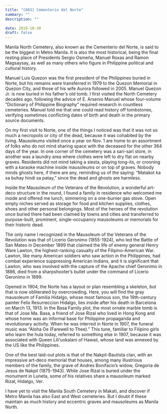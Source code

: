 ```yaml
---
title: "[803] Cementerio del Norte"
summary: ""
description: ""

date: 2019-10-30
draft: false
---
```


Manila North Cemetery, also known as the Cementerio del Norte, is said to be the biggest in Metro Manila. It is also the most historical, being the final resting place of Presidents Sergio Osmeña, Manuel Roxas and Ramon Magsaysay, as well as many others who figure in Philippine political and cultural history.

Manuel Luis Quezon was the first president of the Philippines buried in Norte, but his remains were transferred in 1979 to the Quezon Memorial in Quezon City, and those of his wife Aurora followed in 2005. Manuel Quezon Jr. is now buried in his father’s old tomb. I first visited the North Cemetery decades ago, following the advice of E. Arsenio Manuel whose four-volume “Dictionary of Philippine Biography” required research in countless cemeteries. Manuel told me that one could read history off tombstones, verifying sometimes conflicting dates of birth and death in the primary source documents.

On my first visit to Norte, one of the things I noticed was that it was not so much a necropolis or city of the dead, because it was cohabited by the living. Mausoleums visited once a year on Nov. 1 are home to an assortment of folks who do not mind sharing space with the deceased for the other 364 days of the year. In one corner of the cemetery was a sari-sari store, in another was a laundry area where clothes were left to dry flat on nearby graves. Residents did not mind taking a siesta, playing tong-its, or crooning with a karaoke machine inside mausoleums or on top of graves. Nobody minds ghosts here, if there are any, reminding us of the saying: “Matakot ka sa buhay hindi sa patay,” since the dead and ghosts are harmless.

Inside the Mausoleum of the Veterans of the Revolution, a wonderful art-deco structure in the round, I found a family in residence who welcomed me inside and offered me lunch, simmering on a one-burner gas stove. Open empty niches served as storage for food and kitchen supplies, clothes, shoes and other personal belongings. Most of the heroes of the revolution once buried there had been claimed by towns and cities and transferred to purpose-built, prominent, single-occupancy mausoleums or memorials for their historic dead.

The only name I recognized in the Mausoleum of the Veterans of the Revolution was that of Licerio Geronimo (1855-1924), who led the Battle of San Mateo in December 1899 that claimed the life of enemy general Henry Ware Lawton, the highest-ranking casualty of the Filipino-American War. Lawton, like many American soldiers who saw action in the Philippines, had combat experience suppressing American Indians, and it is significant that Lawton, who was involved with the capture of the Apache chief Geronimo in 1886, died from a sharpshooter’s bullet under the command of Licerio Geronimo in 1899.

Opened in 1904, the Norte has a layout or plan resembling a skeleton, but that is now obliterated by overcrowding. Here, you will find the gray mausoleum of Familia Hidalgo, whose most famous son, the 19th-century painter Felix Resurreccion Hidalgo, lies inside after his death in Barcelona on March 13, 1913. In the Basa Family plot, the most ornate marble tomb is that of Jose Ma. Basa, a friend of Jose Rizal who lived in Hong Kong and whose home was an informal base for Philippine propaganda and revolutionary activity. When he was interred in Norte in 1907, the funeral music was “Aloha Oe (Farewell to Thee).” This tune, familiar to Filipino girls who learn the hula today, referred to something else in 1907, because it was associated with Queen Lili’uokalani of Hawaii, whose land was annexed by the US like the Philippines.

One of the best laid-out plots is that of the Nakpil-Bautista clan, with an impressive art-deco memorial that houses, among many illustrious members of the family, the grave of Andres Bonifacio’s widow, Gregoria de Jesus de Nakpil (1875-1943). While Jose Rizal is buried under the monument in Luneta, some of his relatives share a mausoleum marked Rizal, Hidalgo, Ver.

I have yet to visit the Manila South Cemetery in Makati, and discover if Metro Manila has also East and West cemeteries. But I doubt if these maintain as much history and eccentric graves and mausoleums as Manila North.
